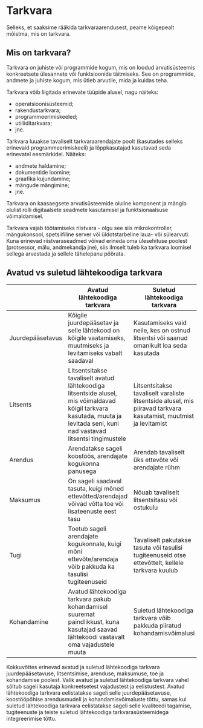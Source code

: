 # Tarkvara

Selleks, et saaksime rääkida tarkvaraarendusest, peame kõigepealt mõistma, mis on tarkvara.

## Mis on tarkvara?

Tarkvara on juhiste või programmide kogum, mis on loodud arvutisüsteemis konkreetsete ülesannete või funktsioonide täitmiseks. See on programmide, andmete ja juhiste kogum, mis ütleb arvutile, mida ja kuidas teha.

Tarkvara võib liigitada erinevate tüüpide alusel, nagu näiteks:

- operatsioonisüsteemid;
- rakendustarkvara;
- programmeerimiskeeled;
- utiliiditarkvara;
- jne.

Tarkvara luuakse tavaliselt tarkvaraarendajate poolt (kasutades selleks erinevaid programmeerimiskeeli) ja lõppkasutajad kasutavad seda erinevatel eesmärkidel. Näiteks:

- andmete haldamine;
- dokumentide loomine;
- graafika kujundamine;
- mängude mängimine;
- jne.

Tarkvara on kaasaegsete arvutisüsteemide oluline komponent ja mängib olulist rolli digitaalsete seadmete kasutamisel ja funktsionaalsuse võimaldamisel.

Tarkvara vajab töötamiseks riistvara - olgu see siis mikrokontroller, mängukonsool, spetsiifiline server või üldotstarbeline laua- või sülearvuti. Kuna erinevad riistvaraseadmed võivad erineda oma ülesehituse poolest (protsessor, mälu, andmekandja jne), siis ilmselt tuleb ka tarkvara loomisel sellega arvestada ja sellele tähelepanu pöörata.

## Avatud vs suletud lähtekoodiga tarkvara

|  | Avatud lähtekoodiga tarkvara | Suletud lähtekoodiga tarkvara |
| --- | --- | --- |
| Juurdepääsetavus | Kõigile juurdepääsetav ja selle lähtekood on kõigile vaatamiseks, muutmiseks ja levitamiseks vabalt saadaval | Kasutamiseks vaid neile, kes on ostnud litsentsi või saanud omanikult loa seda kasutada |
| Litsents | Litsentsitakse tavaliselt avatud lähtekoodiga litsentside alusel, mis võimaldavad kõigil tarkvara kasutada, muuta ja levitada seni, kuni nad vastavad litsentsi tingimustele | Litsentsitakse tavaliselt varaliste litsentside alusel, mis piiravad tarkvara kasutamist, muutmist ja levitamist |
| Arendus | Arendatakse sageli koostöös, arendajate kogukonna panusega | Arendab tavaliselt üks ettevõte või arendajate rühm |
| Maksumus | On sageli saadaval tasuta, kuigi mõned ettevõtted/arendajad võivad võtta toe või lisateenuste eest tasu | Nõuab tavaliselt litsentsitasu või ostukulu |
| Tugi | Toetub sageli arendajate kogukonnale, kuigi mõni ettevõte/arendaja võib pakkuda ka tasulisi tugiteenuseid | Tavaliselt pakutakse tasuta või tasulisi tugiteenuseid otse ettevõttelt, kellele tarkvara kuulub |
| Kohandamine | Avatud lähtekoodiga tarkvara pakub kohandamisel suuremat paindlikkust, kuna kasutajad saavad lähtekoodi vastavalt oma vajadustele muuta | Suletud lähtekoodiga tarkvara võib pakkuda piiratud kohandamisvõimalusi |

Kokkuvõttes erinevad avatud ja suletud lähtekoodiga tarkvara juurdepääsetavuse, litsentsimise, arenduse, maksumuse, toe ja kohandamise poolest. Valik avatud ja suletud lähtekoodiga tarkvara vahel sõltub sageli kasutaja konkreetsetest vajadustest ja eelistustest. Avatud lähtekoodiga tarkvara eelistatakse sageli selle juurdepääsetavuse, koostööpõhise arendusmudeli ja kohandamisvõimaluste tõttu, samas kui suletud lähtekoodiga tarkvara eelistatakse sageli selle kvaliteedi tagamise, tugiteenuste ja teiste suletud lähtekoodiga tarkvarasüsteemidega integreerimise tõttu.

